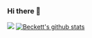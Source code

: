 ### Hi there 👋

<!--
**beckettnormington/beckettnormington** is a ✨ _special_ ✨ repository because its `README.md` (this file) appears on your GitHub profile.

Here are some ideas to get you started:

- 🔭 I’m currently working on ...
- 🌱 I’m currently learning ...
- 👯 I’m looking to collaborate on ...
- 🤔 I’m looking for help with ...
- 💬 Ask me about ...
- 📫 How to reach me: ...
- 😄 Pronouns: ...
- ⚡ Fun fact: ...
-->
![](https://gitwar.herokuapp.com/badge?username=beckettnormington)
[![Beckett's github stats](https://github-readme-stats.vercel.app/api?username=beckettnormington)](https://github.com/beckettnormington)

